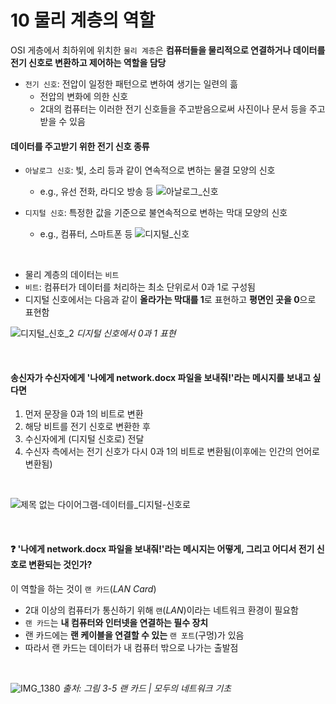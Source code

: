 # 10 물리 계층의 역할

OSI 게층에서 최하위에 위치한 `물리 계층`은 **컴퓨터들을 물리적으로 연결하거나 데이터를 전기 신호로 변환하고 제어하는 역할을 담당**

- `전기 신호`: 전압이 일정한 패턴으로 변하여 생기는 일련의 흚
  - 전압의 변화에 의한 신호
  - 2대의 컴퓨터는 이러한 전기 신호들을 주고받음으로써 사진이나 문서 등을 주고받을 수 있음

#### 데이터를 주고받기 위한 전기 신호 종류

- `아날로그 신호`: 빛, 소리 등과 같이 연속적으로 변하는 물결 모양의 신호

  - e.g., 유선 전화, 라디오 방송 등
    ![아날로그_신호](https://github.com/lbo728/ByungStudy/assets/72309817/fbe19db4-ec00-4dc8-912f-8b31c163c5df)

- `디지털 신호`: 특정한 값을 기준으로 불연속적으로 변하는 막대 모양의 신호
  - e.g., 컴퓨터, 스마트폰 등
    ![디지털_신호](https://github.com/lbo728/ByungStudy/assets/72309817/caae08f5-e828-43ee-b405-90f8b76f1ad3)

<br>

- 물리 계층의 데이터는 `비트`
- `비트`: 컴퓨터가 데이터를 처리하는 최소 단위로서 0과 1로 구성됨
- 디지털 신호에서는 다음과 같이 **올라가는 막대를 1**로 표현하고 **평면인 곳을 0**으로 표현함

![디지털_신호_2](https://github.com/lbo728/ByungStudy/assets/72309817/d81c1da8-cf25-42bd-849f-7f61e46b7e51)
_디지털 신호에서 0과 1 표현_

<br>

#### 송신자가 수신자에게 '나에게 network.docx 파일을 보내줘!'라는 메시지를 보내고 싶다면

1. 먼저 문장을 0과 1의 비트로 변환
2. 해당 비트를 전기 신호로 변환한 후
3. 수신자에게 (디지털 신호로) 전달
4. 수신자 측에서는 전기 신호가 다시 0과 1의 비트로 변환됨(이후에는 인간의 언어로 변환됨)

<br>

![제목 없는 다이어그램-데이터를_디지털-신호로](https://github.com/lbo728/ByungStudy/assets/72309817/d77eb3e5-9c2d-4fdb-9e10-12bd6cf8b285)

<br>

#### ❓ '나에게 network.docx 파일을 보내줘!'라는 메시지는 어떻게, 그리고 어디서 전기 신호로 변환되는 것인가?

이 역할을 하는 것이 `랜 카드`(_LAN Card_)

- 2대 이상의 컴퓨터가 통신하기 위해 `랜`(_LAN_)이라는 네트워크 환경이 필요함
- `랜 카드`는 **내 컴퓨터와 인터넷을 연결하는 필수 장치**
- 랜 카드에는 **랜 케이블을 연결할 수 있는** `랜 포트`(구멍)가 있음
- 따라서 랜 카드는 데이터가 내 컴퓨터 밖으로 나가는 출발점

<br>

![IMG_1380](https://github.com/lbo728/ByungStudy/assets/72309817/0a9e89cb-a85a-40b4-a567-ac252fe8b819)
_출처: 그림 3-5 랜 카드 | 모두의 네트워크 기초_
